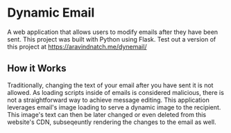 # Dynamic Email
A web application that allows users to modify emails after they have been sent. This project was built with Python using Flask. Test out a version of this project at https://aravindnatch.me/dynemail/

## How it Works
Traditionally, changing the text of your email after you have sent it is not allowed. As loading scripts inside of emails is considered malicious, there is not a straightforward way to achieve message editing. This application leverages email's image loading to serve a dynamic image to the recipient. This image's text can then be later changed or even deleted from this website's CDN, subseqeuntly rendering the changes to the email as well.
